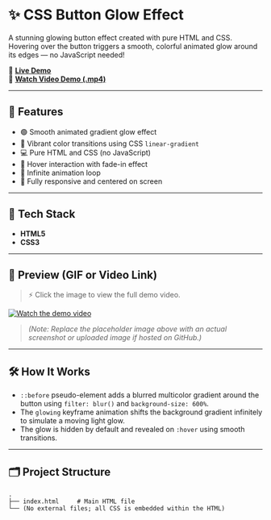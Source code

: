 # ✨ CSS Button Glow Effect

A stunning glowing button effect created with pure HTML and CSS. Hovering over the button triggers a smooth, colorful animated glow around its edges — no JavaScript needed!

🔗 **[Live Demo](https://hoower.netlify.app)**  
🎥 **[Watch Video Demo (.mp4)](https://ezgif.com/video-to-gif/ezgif-71cb2050ff398.mp4)**

---

## 🎯 Features

- 🟢 Smooth animated gradient glow effect
- 🌈 Vibrant color transitions using CSS `linear-gradient`
- 💻 Pure HTML and CSS (no JavaScript)
- 🎯 Hover interaction with fade-in effect
- 🔁 Infinite animation loop
- 📱 Fully responsive and centered on screen

---

## 🧩 Tech Stack

- **HTML5**
- **CSS3**

---

## 📸 Preview (GIF or Video Link)

> ⚡ Click the image to view the full demo video.

[![Watch the demo video](https://user-images.githubusercontent.com/0000000/placeholder.jpg)](https://ezgif.com/video-to-gif/ezgif-71cb2050ff398.mp4)

> *(Note: Replace the placeholder image above with an actual screenshot or uploaded image if hosted on GitHub.)*

---

## 🛠️ How It Works

- `::before` pseudo-element adds a blurred multicolor gradient around the button using `filter: blur()` and `background-size: 600%`.
- The `glowing` keyframe animation shifts the background gradient infinitely to simulate a moving light glow.
- The glow is hidden by default and revealed on `:hover` using smooth transitions.

---

## 🗂️ Project Structure

```plaintext
.
├── index.html     # Main HTML file
└── (No external files; all CSS is embedded within the HTML)
